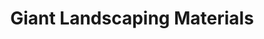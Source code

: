 ---
title: "Giant Landscaping Materials"
url: /manchester/giant-landscaping-materials/
shop: garden centre
---